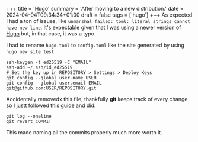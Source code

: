 +++
title = 'Hugo'
summary = 'After moving to a new distribution.'
date = 2024-04-04T09:34:34+01:00
draft = false
tags = ['hugo']
+++
As expected I had a ton of issues, like `unmarshal failed: toml: literal strings cannot have new line`. It's expectable given that I was using a newer version of [Hugo](https://gohugo.io/) but, in that case, it was a typo.

I had to rename `hugo.toml` to `config.toml` like the site generated by using `hugo new site test`.

```
ssh-keygen -t ed25519 -C "EMAIL"
ssh-add ~/.ssh/id_ed25519
# Set the key up in REPOSITORY > Settings > Deploy Keys
git config --global user.name USER
git config --global user.email EMAIL
git@github.com:USER/REPOSITORY.git
```

Accidentally removedx this file, thankfully **git**  keeps track of every change so I justt followed [this guide]() and did:
```
git log --oneline
git revert COMMIT
```

This made naming all the commits properly much more worth it.
